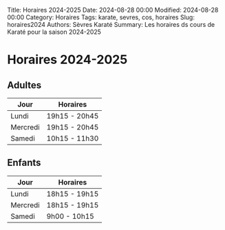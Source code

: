 Title: Horaires 2024-2025
Date: 2024-08-28 00:00
Modified: 2024-08-28 00:00
Category: Horaires
Tags: karate, sevres, cos, horaires
Slug: horaires2024
Authors: Sèvres Karaté 
Summary: Les horaires ds cours de Karaté pour la saison 2024-2025

# Horaires 2024-2025

## Adultes
| Jour | Horaires |
| ----------- | ----------- |
| Lundi | 19h15 - 20h45 |
| Mercredi | 19h15 - 20h45 |
| Samedi | 10h15 - 11h30 |

## Enfants
| Jour | Horaires |
| ----------- | ----------- |
| Lundi | 18h15 - 19h15 |
| Mercredi | 18h15 - 19h15 |
| Samedi | 9h00 - 10h15 |
